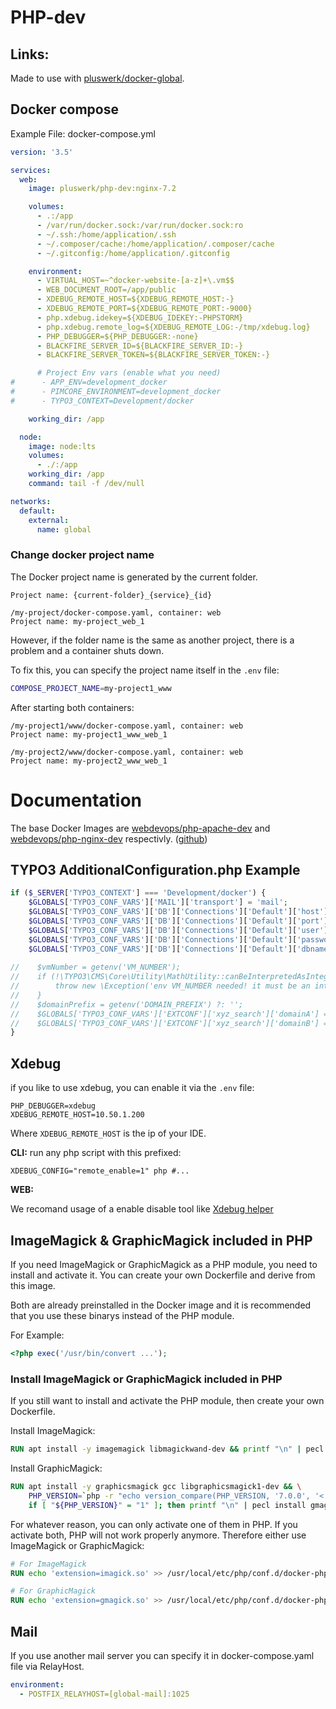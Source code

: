 # PHP-dev

## Links:

Made to use with [pluswerk/docker-global](https://github.com/pluswerk/docker-global).

## Docker compose

Example File: docker-compose.yml

```yaml
version: '3.5'

services:
  web:
    image: pluswerk/php-dev:nginx-7.2

    volumes:
      - .:/app
      - /var/run/docker.sock:/var/run/docker.sock:ro
      - ~/.ssh:/home/application/.ssh
      - ~/.composer/cache:/home/application/.composer/cache
      - ~/.gitconfig:/home/application/.gitconfig

    environment:
      - VIRTUAL_HOST=~^docker-website-[a-z]+\.vm$$
      - WEB_DOCUMENT_ROOT=/app/public
      - XDEBUG_REMOTE_HOST=${XDEBUG_REMOTE_HOST:-}
      - XDEBUG_REMOTE_PORT=${XDEBUG_REMOTE_PORT:-9000}
      - php.xdebug.idekey=${XDEBUG_IDEKEY:-PHPSTORM}
      - php.xdebug.remote_log=${XDEBUG_REMOTE_LOG:-/tmp/xdebug.log}
      - PHP_DEBUGGER=${PHP_DEBUGGER:-none}
      - BLACKFIRE_SERVER_ID=${BLACKFIRE_SERVER_ID:-}
      - BLACKFIRE_SERVER_TOKEN=${BLACKFIRE_SERVER_TOKEN:-}

      # Project Env vars (enable what you need)
#      - APP_ENV=development_docker
#      - PIMCORE_ENVIRONMENT=development_docker
#      - TYPO3_CONTEXT=Development/docker

    working_dir: /app

  node:
    image: node:lts
    volumes:
      - ./:/app
    working_dir: /app
    command: tail -f /dev/null

networks:
  default:
    external:
      name: global
```

### Change docker project name

The Docker project name is generated by the current folder.

```text
Project name: {current-folder}_{service}_{id}

/my-project/docker-compose.yaml, container: web
Project name: my-project_web_1
```

However, if the folder name is the same as another project, there is a problem and a container shuts down.

To fix this, you can specify the project name itself in the ``.env`` file:

```bash
COMPOSE_PROJECT_NAME=my-project1_www
```

After starting both containers:

```text
/my-project1/www/docker-compose.yaml, container: web
Project name: my-project1_www_web_1

/my-project2/www/docker-compose.yaml, container: web
Project name: my-project2_www_web_1
```

# Documentation

The base Docker Images are [webdevops/php-apache-dev] and [webdevops/php-nginx-dev] respectivly. ([github])

[webdevops/php-apache-dev]: https://hub.docker.com/r/webdevops/php-apache-dev
[webdevops/php-nginx-dev]: https://hub.docker.com/r/webdevops/php-nginx-dev
[github]: https://github.com/webdevops/Dockerfile

## TYPO3 AdditionalConfiguration.php Example
```php
if ($_SERVER['TYPO3_CONTEXT'] === 'Development/docker') {
    $GLOBALS['TYPO3_CONF_VARS']['MAIL']['transport'] = 'mail';
    $GLOBALS['TYPO3_CONF_VARS']['DB']['Connections']['Default']['host'] = getenv('typo3DatabaseHost') ?: 'global-db';
    $GLOBALS['TYPO3_CONF_VARS']['DB']['Connections']['Default']['port'] = getenv('typo3DatabasePort') ?: '3306';
    $GLOBALS['TYPO3_CONF_VARS']['DB']['Connections']['Default']['user'] = getenv('typo3DatabaseUsername') ?: 'root';
    $GLOBALS['TYPO3_CONF_VARS']['DB']['Connections']['Default']['password'] = getenv('typo3DatabasePassword') ?: 'root';
    $GLOBALS['TYPO3_CONF_VARS']['DB']['Connections']['Default']['dbname'] = getenv('typo3DatabaseName') ?: 'default_database';
        
//    $vmNumber = getenv('VM_NUMBER');
//    if (!\TYPO3\CMS\Core\Utility\MathUtility::canBeInterpretedAsInteger($vmNumber)) {
//        throw new \Exception('env VM_NUMBER needed! it must be an int!');
//    }
//    $domainPrefix = getenv('DOMAIN_PREFIX') ?: '';
//    $GLOBALS['TYPO3_CONF_VARS']['EXTCONF']['xyz_search']['domainA'] = sprintf('%sproject.de.vm%d.iveins.de', $domainPrefix, $vmNumber);
//    $GLOBALS['TYPO3_CONF_VARS']['EXTCONF']['xyz_search']['domainB'] = sprintf('cn.%sproject.de.vm%d.iveins.de', $domainPrefix, $vmNumber);
}
```

## Xdebug

if you like to use xdebug, you can enable it via the `.env` file:
````env
PHP_DEBUGGER=xdebug
XDEBUG_REMOTE_HOST=10.50.1.200
````
Where `XDEBUG_REMOTE_HOST` is the ip of your IDE.

**CLI:** run any php script with this prefixed:
````
XDEBUG_CONFIG="remote_enable=1" php #...
````

**WEB:**

We recomand usage of a enable disable tool like [Xdebug helper](https://chrome.google.com/webstore/detail/xdebug-helper/eadndfjplgieldjbigjakmdgkmoaaaoc.)

## ImageMagick & GraphicMagick included in PHP

If you need ImageMagick or GraphicMagick as a PHP module, you need to install and activate it.
You can create your own Dockerfile and derive from this image.

Both are already preinstalled in the Docker image and it is recommended that you use these binarys instead of the PHP module.

For Example:

```php
<?php exec('/usr/bin/convert ...');
```

### Install ImageMagick or GraphicMagick included in PHP

If you still want to install and activate the PHP module, then create your own Dockerfile.

Install ImageMagick:

```dockerfile
RUN apt install -y imagemagick libmagickwand-dev && printf "\n" | pecl install imagick
```

Install GraphicMagick:

```dockerfile
RUN apt install -y graphicsmagick gcc libgraphicsmagick1-dev && \
    PHP_VERSION=`php -r "echo version_compare(PHP_VERSION, '7.0.0', '<');";` && \
    if [ "${PHP_VERSION}" = "1" ]; then printf "\n" | pecl install gmagick-1.1.7RC3; else printf "\n" | pecl install gmagick-2.0.5RC1; fi;
```

For whatever reason, you can only activate one of them in PHP. If you activate both, PHP will not work properly anymore.
Therefore either use ImageMagick or GraphicMagick:

```dockerfile
# For ImageMagick
RUN echo 'extension=imagick.so' >> /usr/local/etc/php/conf.d/docker-php-ext-magick.ini;

# For GraphicMagick
RUN echo 'extension=gmagick.so' >> /usr/local/etc/php/conf.d/docker-php-ext-magick.ini;
```

## Mail

If you use another mail server you can specify it in docker-compose.yaml file via RelayHost.

```yaml
environment:
  - POSTFIX_RELAYHOST=[global-mail]:1025
```
